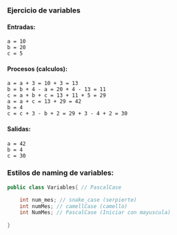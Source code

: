 ### Ejercicio de variables

#### Entradas: 
```
a = 10 
b = 20
c = 5
```

#### Procesos (calculos):
```
a = a + 3 = 10 + 3 = 13
b = b + 4 - a = 20 + 4 - 13 = 11
c = a + b + c = 13 + 11 + 5 = 29
a = a + c = 13 + 29 = 42
b = 4 
c = c + 3 - b + 2 = 29 + 3 - 4 + 2 = 30 

```

#### Salidas: 
```
a = 42
b = 4
c = 30

```


### Estilos de naming de variables: 

```java
public class Variables{ // PascalCase

    int num_mes; // snake_case (serpierte)
    int numMes; // camellCase (camello)
    int NumMes; // PascalCase (Iniciar con mayuscula)
    
}

```